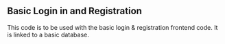 ## Basic Login in and Registration

This code is to be used with the basic login & registration frontend code. It is linked to a basic database. 